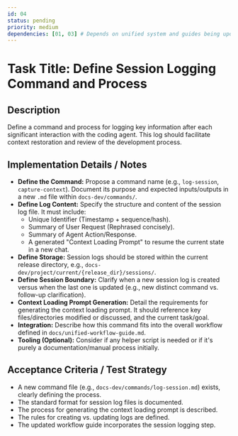 ```yaml
---
id: 04
status: pending
priority: medium
dependencies: [01, 03] # Depends on unified system and guides being updated
---
```


# Task Title: Define Session Logging Command and Process

## Description
Define a command and process for logging key information after each significant interaction with the coding agent. This log should facilitate context restoration and review of the development process.

## Implementation Details / Notes
- **Define the Command:** Propose a command name (e.g., `log-session`, `capture-context`). Document its purpose and expected inputs/outputs in a new `.md` file within `docs-dev/commands/`.
- **Define Log Content:** Specify the structure and content of the session log file. It must include:
    - Unique Identifier (Timestamp + sequence/hash).
    - Summary of User Request (Rephrased concisely).
    - Summary of Agent Action/Response.
    - A generated "Context Loading Prompt" to resume the current state in a new chat.
- **Define Storage:** Session logs should be stored within the current release directory, e.g., `docs-dev/project/current/{release_dir}/sessions/`.
- **Define Session Boundary:** Clarify when a new session log is created versus when the last one is updated (e.g., new distinct command vs. follow-up clarification).
- **Context Loading Prompt Generation:** Detail the requirements for generating the context loading prompt. It should reference key files/directories modified or discussed, and the current task/goal.
- **Integration:** Describe how this command fits into the overall workflow defined in `docs/unified-workflow-guide.md`.
- **Tooling (Optional):** Consider if any helper script is needed or if it's purely a documentation/manual process initially.

## Acceptance Criteria / Test Strategy
- A new command file (e.g., `docs-dev/commands/log-session.md`) exists, clearly defining the process.
- The standard format for session log files is documented.
- The process for generating the context loading prompt is described.
- The rules for creating vs. updating logs are defined.
- The updated workflow guide incorporates the session logging step.
